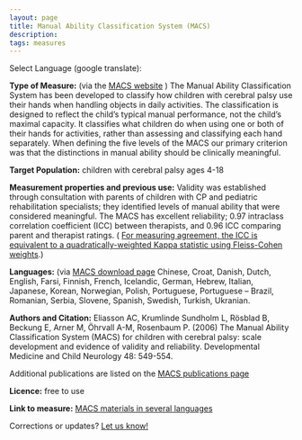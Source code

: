 ```yaml
---
layout: page
title: Manual Ability Classification System (MACS)
description:
tags: measures
---
```


Select Language (google translate):  

<div id="google_translate_element"></div><script type="text/javascript">
function googleTranslateElementInit() {
  new google.translate.TranslateElement({pageLanguage: 'en', layout: google.translate.TranslateElement.InlineLayout.SIMPLE, gaTrack: true, gaId: 'UA-64320648-1'}, 'google_translate_element');
}
</script><script type="text/javascript" src="//translate.google.com/translate_a/element.js?cb=googleTranslateElementInit"></script>  

**Type of Measure:**  (via the [MACS website](http://www.macs.nu/the-purpose.php) ) The Manual Ability Classification System has been developed to classify how children with cerebral palsy use their hands when handling objects in daily activities. The classification is designed to reflect the child’s typical manual performance, not the child’s maximal capacity. It classifies what children do when using one or both of their hands for activities, rather than assessing and classifying each hand separately. When defining the five levels of the MACS our primary criterion was that the distinctions in manual ability should be clinically meaningful.

**Target Population:** children with cerebral palsy ages 4-18

**Measurement properties and previous use:** Validity was established through consultation with parents of children with CP and pediatric rehabilitation specialists; they identified levels of manual ability that were considered meaningful. The MACS has excellent reliability; 0.97 intraclass correlation coefficient (ICC) between therapists, and 0.96 ICC comparing parent and therapist ratings. ( [For measuring agreement, the ICC is equivalent to a quadratically-weighted Kappa statistic using Fleiss-Cohen weights](http://www.wpic.pitt.edu/research/biometrics/Publications/Biometrics%20Archives%20PDF/456-Fleiss&Cohen19730001.pdf).)

**Languages:** (via [MACS download page](http://www.macs.nu/download-content.php) Chinese, Croat, Danish, Dutch, English, Farsi, Finnish, French, Icelandic, German, Hebrew, Italian, Japanese, Korean, Norwegian, Polish, Portuguese, Portuguese – Brazil, Romanian, Serbia, Slovene, Spanish, Swedish, Turkish, Ukranian. 

**Authors and Citation:** Eliasson AC, Krumlinde Sundholm L, Rösblad B, Beckung E, Arner M, Öhrvall A-M, Rosenbaum P. (2006) The Manual Ability Classification System (MACS) for children with cerebral palsy: scale development and evidence of validity and reliability. Developmental Medicine and Child Neurology 48: 549-554.

Additional publications are listed on the [MACS publications page](http://www.macs.nu/publications.php)

**Licence:** free to use

**Link to measure:** [MACS materials in several languages](http://www.macs.nu/download-content.php)

Corrections or updates? [Let us know!](http://disabilitymeasures.org/contact)
